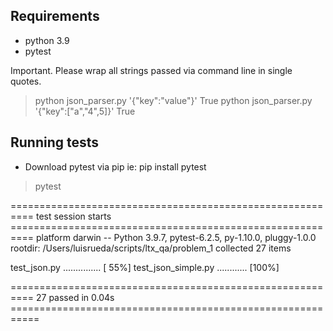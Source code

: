 
## Requirements

* python 3.9
* pytest

Important. Please wrap all strings passed via command line in single quotes.

> python json_parser.py '{"key":"value"}'
> True
> python json_parser.py '{"key":["a","4",5]}'
> True

## Running tests

* Download pytest via pip ie: pip install pytest

> pytest

========================================================== test session starts ==========================================================
platform darwin -- Python 3.9.7, pytest-6.2.5, py-1.10.0, pluggy-1.0.0
rootdir: /Users/luisrueda/scripts/ltx_qa/problem_1
collected 27 items

test_json.py ...............                                                                                                      [ 55%]
test_json_simple.py ............                                                                                                  [100%]

========================================================== 27 passed in 0.04s ===========================================================
